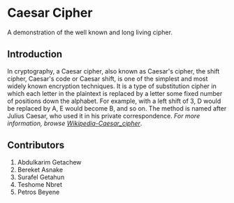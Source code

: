 # Caesar Cipher
A demonstration of the well known and long living cipher.

## Introduction
In cryptography, a Caesar cipher, also known as Caesar's cipher, the shift cipher, Caesar's code or Caesar shift, is one of the simplest and most widely known encryption techniques. It is a type of substitution cipher in which each letter in the plaintext is replaced by a letter some fixed number of positions down the alphabet. For example, with a left shift of 3, D would be replaced by A, E would become B, and so on. The method is named after Julius Caesar, who used it in his private correspondence.
*For more information, browse [Wikipedia-Caesar_cipher](https://en.wikipedia.org/wiki/Caesar_cipher)*.
## Contributors
1. Abdulkarim Getachew
2. Bereket Asnake
3. Surafel Getahun
4. Teshome Nbret
5. Petros Beyene
